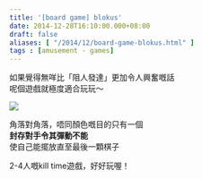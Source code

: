 ```yaml
---
title: '[board game] blokus'
date: 2014-12-28T16:10:00.000+08:00
draft: false
aliases: [ "/2014/12/board-game-blokus.html" ]
tags : [amusement - games]
---
```


如果覺得無咩比「阻人發達」更加令人興奮嘅話  
呢個遊戲就極度適合玩玩～  

![](/images/blokus.jpg)

角落對角落，唔同顏色嘅目的只有一個  
**封存對手令其彈動不能**  
使自己能擺放直至最後一顆棋子  
  
2-4人嘅kill time遊戲，好好玩喔！
